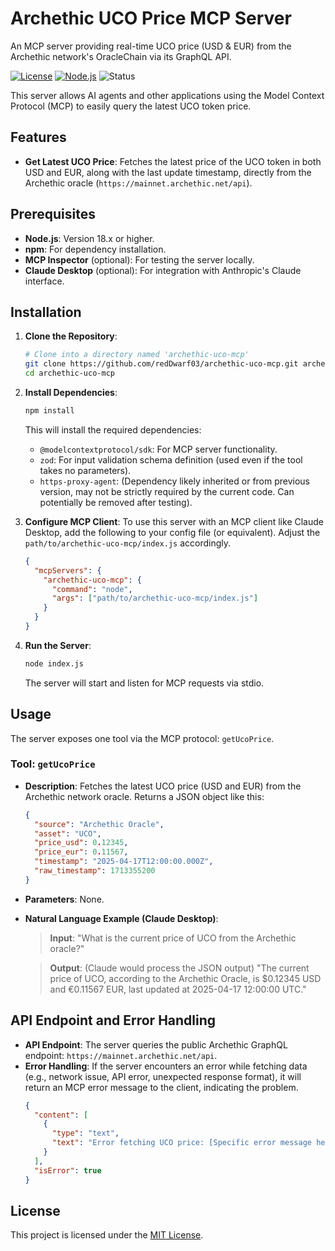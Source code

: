 # Archethic UCO Price MCP Server

An MCP server providing real-time UCO price (USD & EUR) from the Archethic network's OracleChain via its GraphQL API.

[![License](https://img.shields.io/badge/License-MIT-blue.svg)](https://opensource.org/licenses/MIT)
[![Node.js](https://img.shields.io/badge/Node.js-18.x-green.svg)](https://nodejs.org/)
![Status](https://img.shields.io/badge/status-active-brightgreen.svg)

This server allows AI agents and other applications using the Model Context Protocol (MCP) to easily query the latest UCO token price.

## Features

- **Get Latest UCO Price**: Fetches the latest price of the UCO token in both USD and EUR, along with the last update timestamp, directly from the Archethic oracle (`https://mainnet.archethic.net/api`).

## Prerequisites

- **Node.js**: Version 18.x or higher.
- **npm**: For dependency installation.
- **MCP Inspector** (optional): For testing the server locally.
- **Claude Desktop** (optional): For integration with Anthropic's Claude interface.

## Installation

1.  **Clone the Repository**:
    ```bash
    # Clone into a directory named 'archethic-uco-mcp'
    git clone https://github.com/redDwarf03/archethic-uco-mcp.git archethic-uco-mcp
    cd archethic-uco-mcp
    ```

2.  **Install Dependencies**:
    ```bash
    npm install
    ```
    This will install the required dependencies:
    - `@modelcontextprotocol/sdk`: For MCP server functionality.
    - `zod`: For input validation schema definition (used even if the tool takes no parameters).
    - `https-proxy-agent`: (Dependency likely inherited or from previous version, may not be strictly required by the current code. Can potentially be removed after testing).

3.  **Configure MCP Client**:
    To use this server with an MCP client like Claude Desktop, add the following to your config file (or equivalent). Adjust the `path/to/archethic-uco-mcp/index.js` accordingly.

    ```json
    {
      "mcpServers": {
        "archethic-uco-mcp": {
          "command": "node",
          "args": ["path/to/archethic-uco-mcp/index.js"]
        }
      }
    }
    ```

4.  **Run the Server**:
    ```bash
    node index.js
    ```
    The server will start and listen for MCP requests via stdio.

## Usage

The server exposes one tool via the MCP protocol: `getUcoPrice`.

### Tool: `getUcoPrice`

- **Description**: Fetches the latest UCO price (USD and EUR) from the Archethic network oracle. Returns a JSON object like this:
  ```json
  {
    "source": "Archethic Oracle",
    "asset": "UCO",
    "price_usd": 0.12345,
    "price_eur": 0.11567,
    "timestamp": "2025-04-17T12:00:00.000Z",
    "raw_timestamp": 1713355200
  }
  ```

- **Parameters**: None.

- **Natural Language Example (Claude Desktop)**:

  > **Input**: "What is the current price of UCO from the Archethic oracle?"

  > **Output**: (Claude would process the JSON output)
  > "The current price of UCO, according to the Archethic Oracle, is $0.12345 USD and €0.11567 EUR, last updated at 2025-04-17 12:00:00 UTC."

## API Endpoint and Error Handling

- **API Endpoint**: The server queries the public Archethic GraphQL endpoint: `https://mainnet.archethic.net/api`.
- **Error Handling**: If the server encounters an error while fetching data (e.g., network issue, API error, unexpected response format), it will return an MCP error message to the client, indicating the problem.
  ```json
  {
    "content": [
      {
        "type": "text",
        "text": "Error fetching UCO price: [Specific error message here]"
      }
    ],
    "isError": true
  }
  ```

## License

This project is licensed under the [MIT License](LICENSE).

